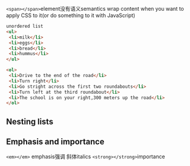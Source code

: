 `<span></span>`element没有语义semantics wrap content when you want to apply CSS to it(or do something to it with JavaScript)

```html
unordered list
<ul>
 <li>milk</li>
 <li>eggs</li>
 <li>bread</li>
 <li>hummus</li>
</ul>
```
```html
<ol>
 <li>Drive to the end of the road</li>
 <li>Turn right</li>
 <li>Go stright across the first two roundabouts</li>
 <li>Turn left at the third roundabout</li>
 <li>The school is on your right,300 meters up the road</li>
</ol>
```

## Nesting lists

## Emphasis and importance

`<em></em>` emphasis强调 斜体italics
`<strong></strong>`importance

